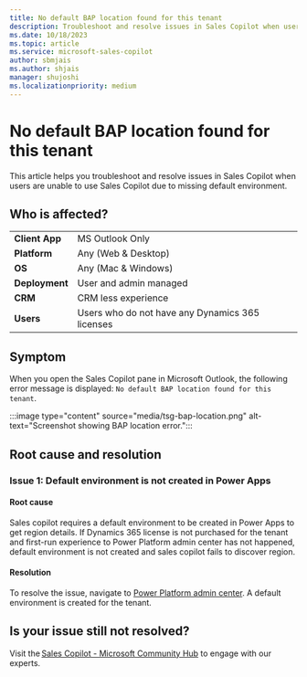 ```yaml
---
title: No default BAP location found for this tenant 
description: Troubleshoot and resolve issues in Sales Copilot when users are unable to use Sales Copilot due to missing default environment
ms.date: 10/18/2023
ms.topic: article
ms.service: microsoft-sales-copilot
author: sbmjais
ms.author: shjais
manager: shujoshi
ms.localizationpriority: medium
---
```


# No default BAP location found for this tenant

This article helps you troubleshoot and resolve issues in Sales Copilot when users are unable to use Sales Copilot due to missing default environment.

## Who is affected?

| | |
|----------------|--------------------|
| **Client App** | MS Outlook Only        |
| **Platform**   | Any (Web & Desktop)    |
| **OS**         | Any (Mac & Windows)    |
| **Deployment** | User and admin managed |
| **CRM**        | CRM less experience    |
| **Users**      | Users who do not have any Dynamics 365 licenses  |


## Symptom 

When you open the Sales Copilot pane in Microsoft Outlook, the following error message is displayed: `No default BAP location found for this tenant`. 

:::image type="content" source="media/tsg-bap-location.png" alt-text="Screenshot showing BAP location error.":::

## Root cause and resolution

### Issue 1: Default environment is not created in Power Apps

#### Root cause

Sales copilot requires a default environment to be created in Power Apps to get region details. If Dynamics 365 license is not purchased for the tenant and first-run experience to Power Platform admin center has not happened, default environment is not created and sales copilot fails to discover region.

#### Resolution

To resolve the issue, navigate to [Power Platform admin center](https://admin.powerplatform.microsoft.com/). A default environment is created for the tenant.

## Is your issue still not resolved?

Visit the [Sales Copilot - Microsoft Community Hub](https://techcommunity.microsoft.com/t5/viva-sales/bd-p/VivaSales) to engage with our experts.